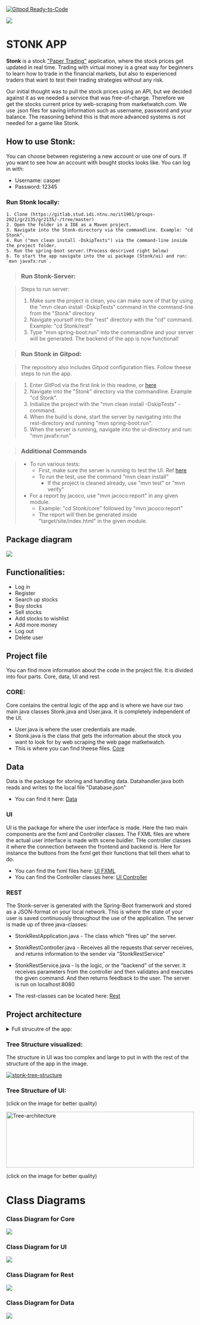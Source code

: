 [![Gitpod Ready-to-Code](https://img.shields.io/badge/Gitpod-Ready--to--Code-blue?logo=gitpod)](https://gitpod.stud.ntnu.no/#https://gitlab.stud.idi.ntnu.no/it1901/groups-2021/gr2135/gr2135)

![](https://i.ibb.co/qxM02Nc/fb2bfc2bf0ed4c569cdf5b8168878d1b.png)


# STONK APP

**Stonk** is a stock ["Paper Trading"](https://www.investopedia.com/terms/p/papertrade.asp) application, where the stock prices get updated in real time. Trading with virtual money is a great way for beginners to learn how to trade in the financial markets, but also to experienced traders that want to test their trading strategies without any risk.

Our initial thought was to pull the stock prices using an API, but we decided against it as we needed a service that was free-of-charge. Therefore we get the stocks current price by web-scraping from marketwatch.com. We use .json files for saving information such as username, password and your balance. The reasoning behind this is that more advanced systems is not needed for a game like Stonk.

## How to use Stonk:
You can choose between registering a new account or use one of ours.
If you want to see how an account with bought stocks looks like. You can log in with:
- Username: casper
- Password: 12345

### Run Stonk locally:
```
1. Clone (https://gitlab.stud.idi.ntnu.no/it1901/groups-2021/gr2135/gr2135/-/tree/master)
2. Open the folder in a IDE as a Maven project.
3. Navigate into the Stonk-directory via the commandline. Example: "cd Stonk".
4. Run ("mvn clean install -DskipTests") via the command-line inside the project folder.
5. Run the spring-boot server.(Process descrived right below)
6. To start the app navigate into the ui package (Stonk/ui) and run: `mvn javafx:run`.
```


> ### Run Stonk-Server:

> Steps to run server:
>
> 1. Make sure the project is clean, you can make sure of that by using the "mvn clean install -DskipTests" command in the command-line from the "Stonk" directory
> 2. Navigate yourself into the "rest" directory with the "cd" command. Example: "cd Stonk/rest"
> 3. Type "mvn spring-boot:run" into the commandline and your server will be generated. The backend of the app is now functional!


> ### Run Stonk in Gitpod:

> The repository also includes Gitpod configuration files. Follow theese steps to run the app.

> 1. Enter GitPod via the first link in this readme, or [here](https://gitpod.stud.ntnu.no/#https://gitlab.stud.idi.ntnu.no/it1901/groups-2021/gr2135/gr2135)
> 3. Navigate into the "Stonk" directory via the commandline. Example "cd Stonk".
> 4. Initialize the project with the "mvn clean install -DskipTests" -command.
>5. When the build is done, start the server by navigating into the rest-directory and running "mvn spring-boot:run".
>6. When the server is running, navigate into the ui-directory and run: "mvn javafx:run"

> ### Additional Commands

> - To run various tests:
>    - First, make sure the server is running to test the UI. Ref [here](#-run-stonk-server:)
>    - To run the test, use the command "mvn clean install"
>        - If the project is cleaned already, use "mvn test" or "mvn verify"
> - For a report by jacoco, use "mvn jacoco:report" in any given module.
>    - Example: "cd Stonk/core" followed by "mvn jacoco:report"
>    - The report will then be generated inside "target/site/index.html" in the given module.


## Package diagram

<img src="out/docs/diagramsUML/package/package.png">

## Functionalities: 
- Log in
- Register
- Search up stocks
- Buy stocks
- Sell stocks
- Add stocks to wishlist
- Add more money
- Log out
- Delete user

## Project file
You can find more information about the code in the project file. It is divided into four parts. Core, data, UI and rest.

### CORE:
Core contains the central logic of the app and is where we have our two main java classes Stonk.java and User.java. It is completely independent of the UI.

- User.java is where the user credentials are made.
- Stonk.java is the class that gets the information about the stock you want to look for by web scraping the web page matketwatch.
- This is where you can find theese files.
[Core](https://gitlab.stud.idi.ntnu.no/it1901/groups-2021/gr2135/gr2135/-/tree/master/Stonk/core/src/main/java/core)

## Data
Data is the package for storing and handling data. Datahandler.java both reads and writes to the local file "Database.json"
- You can find it here:
[Data](https://gitlab.stud.idi.ntnu.no/it1901/groups-2021/gr2135/gr2135/-/tree/master/Stonk/data/src/main/java/data)

### UI
UI is the package for where the user interface is made. Here the two main components are the fxml and Controller classes. The FXML files are where the actual user interface is made with scene buidler. THe controller classes it where the connection between the frontend and backend is. Here for instance the buttons from the fxml get their functions that tell them what to do.
- You can find the fxml files here:
[UI FXML](https://gitlab.stud.idi.ntnu.no/it1901/groups-2021/gr2135/gr2135/-/tree/master/Stonk/ui/src/main/resources/ui/fxml)
- You can find the Controller classes here:
[UI Controller](https://gitlab.stud.idi.ntnu.no/it1901/groups-2021/gr2135/gr2135/-/tree/master/Stonk/ui/src/main/java/ui)

### REST
The Stonk-server is generated with the Spring-Boot framerwork and stored as a JSON-format on your local network. This is where the state of your user is saved 
continuously throughout the use of the application. The server is made up of three java-classes:
- StonkRestApplication.java - The class which "fires up" the server.
- StonkRestController.java - Receives all the requests that server receives, and returns information to the sender via "StonkRestService"
- StonkRestService.java - Is the logic, or the "backend" of the server. It receives parameters from the controller and then validates and executes the given command. And then returns feedback to the user. The server is run on localhost:8080

- The rest-classes can be located here: 
[Rest](https://gitlab.stud.idi.ntnu.no/it1901/groups-2021/gr2135/gr2135/-/tree/master/Stonk/rest/src/main/java/rest)


## Project architecture


<details><summary> Full strucutre of the app: </summary>
```
 .
└── gr2135/
    ├── .idea/
    │   ├── gr2135.iml
    │   ├── misc.xml
    │   ├── modules.xml
    │   ├── runConfigurations.xml
    │   └── vcs.xml
    ├── .vscode/
    │   └── settings.json
    └── Stonk/
        ├── core/
        │   ├── src/
        │   │   ├── main/java/core/
        │   │   │   ├── Stonk.java
        │   │   │   └── User.java
        │   │   └── test/java/core/
        │   │       ├── StonkTest.java
        │   │       └── UserTest.java
        │   └── pom.xml
        ├── data/
        │   ├── src/
        │   │   ├── main/java/data/
        │   │   │   └── DataHandler.java
        │   │   └── test/java/data/
        │   │       └── DataHandlerTest.java
        │   └── pom.xml
        ├── rest/
        │   ├── .mvn/wrapper/
        │   │   ├── MavenWrapperDownloader.java
        │   │   ├── maven-wrapper.jar
        │   │   └── maven-wrapper.properties
        │   ├── src/
        │   │   ├── main/
        │   │   │   ├── java/rest/
        │   │   │   │   ├── StonkRestApplication.java
        │   │   │   │   ├── StonkRestcontroller.java
        │   │   │   │   └── StonkRestService.java
        │   │   │   └── resources/
        │   │   │       └── application.properties
        │   │   └── test/java/Stonk/rest/
        │   │       └── ApplicationTest.java
        │   ├── mvnw
        │   ├── mvnw.cmd
        │   └── pom.xml
        ├── ui/
        │   ├── src/
        │   │   ├── main/
        │   │   │   ├── java/ui/
        │   │   │   │   ├── HttpHandler.java
        │   │   │   │   ├── LoginController.java
        │   │   │   │   ├── MainController.java
        │   │   │   │   ├── ProfileController.java
        │   │   │   │   ├── RegisterController.java
        │   │   │   │   ├── StartApp.java
        │   │   │   │   ├── StockPageController.java
        │   │   │   │   └── StonkApp.java
        │   │   │   └── resources/ui/
        │   │   │       ├── fxml/
        │   │   │       │   ├── login.fxml
        │   │   │       │   ├── mainPage.fxml
        │   │   │       │   ├── newUser.fxml
        │   │   │       │   ├── profile.fxml
        │   │   │       │   └── stockPage.fxml
        │   │   │       └── images/
        │   │   │           ├── main.png
        │   │   │           ├── registerPage.png
        │   │   │           ├── signup.png
        │   │   │           ├── star-icon.png
        │   │   │           ├── stockPage.png
        │   │   │           └── stonkpicture.png
        │   │   └── test/java/ui/
        │   │       ├── README.md
        │   │       ├── StonkAppTest.java
        │   │       ├── StonkBuyTest.java
        │   │       ├── StonkLoginTest.java
        │   │       ├── StonkRegisterTest.java
        │   │       └── StonkUserTest.java
        │   └── pom.xml
    ├── README.md
    └── pom.xml
```
</details>

### Tree Structure visualized:
The structure in UI was too complex and large to put in with the rest of the structure of the app in the image. 

<a href="https://ibb.co/WcN81PG"><img src="https://i.ibb.co/vJCy8QV/stonk-tree-structure.png" alt="stonk-tree-structure" border="0"></a>


### Tree Structure of UI:
(click on the image for better quality)

<a href="https://ibb.co/fQkKgdT"><img src="https://i.ibb.co/0QCW7yz/Ui-tree.png" alt="Tree-architecture" height="150px" width="100%" border="0"></a>

(click on the image for better quality)

# Class Diagrams

### Class Diagram for Core
<img src="out/docs/diagramsUML/classCore/classCore.png">


### Class Diagram for UI
<img src="out/docs/diagramsUML/classUi/UIClass.png">

### Class Diagram for Rest
<img src="out/docs/diagramsUML/classRest/classRest.png">

### Class Diagram for Data
<img src="out/docs/diagramsUML/classData/classData.png">